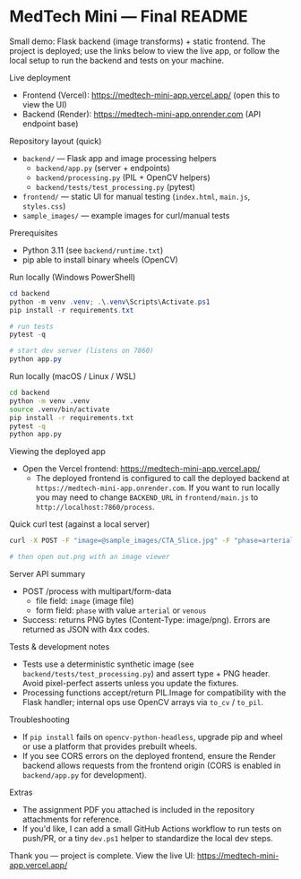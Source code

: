 # MedTech Mini — Final README

Small demo: Flask backend (image transforms) + static frontend. The project
is deployed; use the links below to view the live app, or follow the local
setup to run the backend and tests on your machine.

Live deployment
- Frontend (Vercel): https://medtech-mini-app.vercel.app/  (open this to view the UI)
- Backend (Render): https://medtech-mini-app.onrender.com  (API endpoint base)

Repository layout (quick)
- `backend/` — Flask app and image processing helpers
  - `backend/app.py` (server + endpoints)
  - `backend/processing.py` (PIL + OpenCV helpers)
  - `backend/tests/test_processing.py` (pytest)
- `frontend/` — static UI for manual testing (`index.html`, `main.js`, `styles.css`)
- `sample_images/` — example images for curl/manual tests

Prerequisites
- Python 3.11 (see `backend/runtime.txt`)
- pip able to install binary wheels (OpenCV)

Run locally (Windows PowerShell)
```powershell
cd backend
python -m venv .venv; .\.venv\Scripts\Activate.ps1
pip install -r requirements.txt

# run tests
pytest -q

# start dev server (listens on 7860)
python app.py
```

Run locally (macOS / Linux / WSL)
```bash
cd backend
python -m venv .venv
source .venv/bin/activate
pip install -r requirements.txt
pytest -q
python app.py
```

Viewing the deployed app
- Open the Vercel frontend: https://medtech-mini-app.vercel.app/
  - The deployed frontend is configured to call the deployed backend at
    `https://medtech-mini-app.onrender.com`. If you want to run locally you
    may need to change `BACKEND_URL` in `frontend/main.js` to `http://localhost:7860/process`.

Quick curl test (against a local server)
```bash
curl -X POST -F "image=@sample_images/CTA_Slice.jpg" -F "phase=arterial" http://localhost:7860/process --output out.png

# then open out.png with an image viewer
```

Server API summary
- POST /process with multipart/form-data
  - file field: `image` (image file)
  - form field: `phase` with value `arterial` or `venous`
- Success: returns PNG bytes (Content-Type: image/png). Errors are returned as JSON with 4xx codes.

Tests & development notes
- Tests use a deterministic synthetic image (see `backend/tests/test_processing.py`) and assert type + PNG header. Avoid pixel-perfect asserts unless you update the fixtures.
- Processing functions accept/return PIL.Image for compatibility with the Flask handler; internal ops use OpenCV arrays via `to_cv` / `to_pil`.

Troubleshooting
- If `pip install` fails on `opencv-python-headless`, upgrade pip and wheel or use a platform that provides prebuilt wheels.
- If you see CORS errors on the deployed frontend, ensure the Render backend allows requests from the frontend origin (CORS is enabled in `backend/app.py` for development).

Extras
- The assignment PDF you attached is included in the repository attachments for reference.
- If you'd like, I can add a small GitHub Actions workflow to run tests on push/PR, or a tiny `dev.ps1` helper to standardize the local dev steps.

Thank you — project is complete. View the live UI: https://medtech-mini-app.vercel.app/
